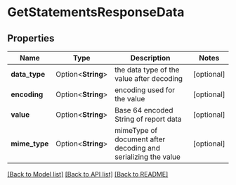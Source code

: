 # GetStatementsResponseData

## Properties

Name | Type | Description | Notes
------------ | ------------- | ------------- | -------------
**data_type** | Option<**String**> | the data type of the value after decoding | [optional]
**encoding** | Option<**String**> | encoding used for the value | [optional]
**value** | Option<**String**> | Base 64 encoded String of report data | [optional]
**mime_type** | Option<**String**> | mimeType of document after decoding and serializing the value | [optional]

[[Back to Model list]](../README.md#documentation-for-models) [[Back to API list]](../README.md#documentation-for-api-endpoints) [[Back to README]](../README.md)



